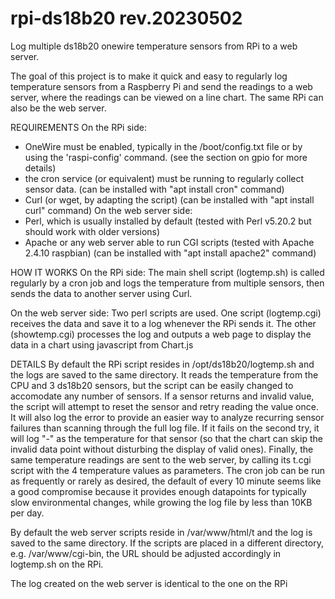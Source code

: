 # rpi-ds18b20 rev.20230502
Log multiple ds18b20 onewire temperature sensors from RPi to a web server.

The goal of this project is to make it quick and easy to regularly log temperature sensors from a Raspberry Pi and send the readings to a web server, where the readings can be viewed on a line chart. The same RPi can also be the web server.

REQUIREMENTS
On the RPi side:
- OneWire must be enabled, typically in the /boot/config.txt file or by using the 'raspi-config' command.
  (see the section on gpio for more details)
- the cron service (or equivalent) must be running to regularly collect sensor data.
  (can be installed with "apt install cron" command)
- Curl (or wget, by adapting the script)
  (can be installed with "apt install curl" command)
On the web server side:
- Perl, which is usually installed by default (tested with Perl v5.20.2 but should work with older versions)
- Apache or any web server able to run CGI scripts (tested with Apache 2.4.10 raspbian)
  (can be installed with "apt install apache2" command)

HOW IT WORKS
On the RPi side:
The main shell script (logtemp.sh) is called regularly by a cron job and logs the temperature from multiple sensors, then sends the data to another server using Curl.

On the web server side:
Two perl scripts are used. One script (logtemp.cgi) receives the data and save it to a log whenever the RPi sends it.
The other (showtemp.cgi) processes the log and outputs a web page to display the data in a chart using javascript from Chart.js

DETAILS
By default the RPi script resides in /opt/ds18b20/logtemp.sh and the logs are saved to the same directory.
It reads the temperature from the CPU and 3 ds18b20 sensors, but the script can be easily changed to accomodate any number of sensors.
If a sensor returns and invalid value, the script will attempt to reset the sensor and retry reading the value once. It will also log the error to provide an easier way to analyze recurring sensor failures than scanning through the full log file.
If it fails on the second try, it will log "-" as the temperature for that sensor (so that the chart can skip the invalid data point without disturbing the display of valid ones).
Finally, the same temperature readings are sent to the web server, by calling its t.cgi script with the 4 temperature values as parameters.
The cron job can be run as frequently or rarely as desired, the default of every 10 minute seems like a good compromise because it provides enough datapoints for typically slow environmental changes, while growing the log file by less than 10KB per day.

By default the web server scripts reside in /var/www/html/t and the log is saved to the same directory. If the scripts are placed in a different directory, e.g. /var/www/cgi-bin, the URL should be adjusted accordingly in logtemp.sh on the RPi.

The log created on the web server is identical to the one on the RPi
